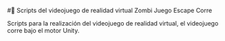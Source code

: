 # 🧟 Scripts del videojuego de realidad virtual Zombi Juego Escape Corre

Scripts para la realización del videojuego de realidad virtual, el videojuego corre bajo el motor Unity.
 
 

